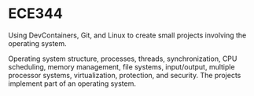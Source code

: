 # ECE344
Using DevContainers, Git, and Linux to create small projects involving the operating system. 

Operating system structure, processes, threads, synchronization, CPU scheduling, memory management, file systems, input/output, multiple processor systems, virtualization, protection, and security.
The projects implement part of an operating system.
